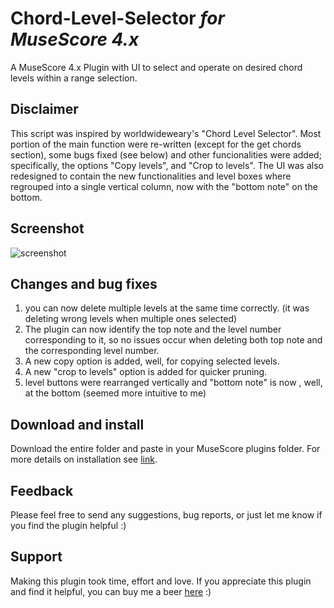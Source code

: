 # Chord-Level-Selector *for MuseScore 4.x*
A MuseScore 4.x Plugin with UI to select and operate on desired chord levels within a range selection.

## Disclaimer
This script was inspired by worldwideweary's "Chord Level Selector". 
Most portion of the main function were re-written (except for the get chords section), some bugs fixed (see below) and other funcionalities were added; specifically, the options "Copy levels", and "Crop to levels".
The UI was also redesigned to contain the new functionalities and level boxes where regrouped into a single vertical column, now with the "bottom note" on the bottom. 

## Screenshot
![screenshot](https://github.com/Ash-86/Chord-Level-Filter/assets/108089527/c4eea039-48d0-4d03-8a44-1efa0de397f3)


## Changes and bug fixes
1. you can now delete multiple levels at the same time correctly. (it was deleting wrong levels when multiple ones selected)
2. The plugin can now identify the top note and the level number corresponding to it, so no issues occur when deleting both top note and the corresponding level number.
3. A new copy option is added, well, for copying selected levels. 
4. A new "crop to levels" option is added for quicker pruning.
5. level buttons were rearranged vertically and "bottom note" is now , well, at the bottom (seemed more intuitive to me) 

## Download and install
Download the entire folder and paste in your MuseScore plugins folder. For more details on installation see [link](https://musescore.org/en/handbook/3/plugins#installation).

## Feedback
Please feel free to send any suggestions, bug reports, or just let me know if you find the plugin helpful :)

## Support
Making this plugin took time, effort and love.
If you appreciate this plugin and find it helpful, you can buy me a beer [here](https://www.paypal.com/donate/?hosted_button_id=BH676KMHGVHC8) :)
